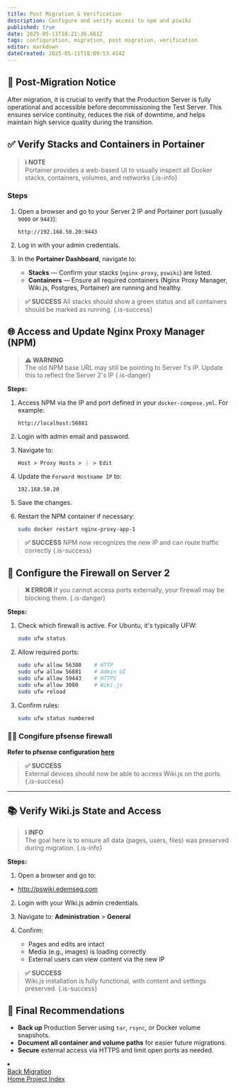 ```yaml
---
title: Post Migration & Verification
description: Configure and verify access to npm and pswiki
published: true
date: 2025-05-11T18:21:36.661Z
tags: configuration, migration, post migration, verification
editor: markdown
dateCreated: 2025-05-11T18:09:53.414Z
---
```


## 🧪 Post-Migration Notice
After migration, it is crucial to verify that the Production Server is fully operational and accessible before decommissioning the Test Server.
This ensures service continuity, reduces the risk of downtime, and helps maintain high service quality during the transition.
## ✅ Verify Stacks and Containers in Portainer

> **ℹ️ NOTE**  
Portainer provides a web-based UI to visually inspect all Docker stacks, containers, volumes, and networks
{.is-info}

### Steps 

1. Open a browser and go to your Server 2 IP and Portainer port (usually `9000` or `9443`):
   ```
   http://192.168.50.20:9443
   ```

2. Log in with your admin credentials.

3. In the **Portainer Dashboard**, navigate to:
   - **Stacks** — Confirm your stacks (`nginx-proxy`, `pswiki`) are listed.
   - **Containers** — Ensure all required containers (Nginx Proxy Manager, Wiki.js, Postgres, Portainer) are running and healthy.

> **✅ SUCCESS** 
	All stacks should show a green status and all containers should be marked as running.
{.is-success}


## 🌐 Access and Update Nginx Proxy Manager (NPM)


>  **⚠️ WARNING**  
The old NPM base URL may still be pointing to Server 1's IP. 
Update this to reflect the Server 2's IP
{.is-danger}

**Steps:**

1. Access NPM via the IP and port defined in your `docker-compose.yml`. For example:
   ```
   http://localhost:56881
   ```

2. Login with admin email and password.

3. Navigate to:
   ```
   Host > Proxy Hosts > ⋮ > Edit
   ```

4. Update the `Forward Hostname IP` to:
   ```
   192.168.50.20
   ```

5. Save the changes.

6. Restart the NPM container if necessary:
   ```bash
   sudo docker restart nginx-proxy-app-1
   ```

> **✅ SUCCESS** 
NPM now recognizes the new IP and can route traffic correctly
{.is-success}

## 🧱 Configure the Firewall on Server 2

> **❌ ERROR** 
	If you cannot access ports externally, your firewall may be blocking them.
{.is-danger}

**Steps:**

1. Check which firewall is active. For Ubuntu, it's typically UFW:
   ```bash
   sudo ufw status
   ```

2. Allow required ports:
   ```bash
   sudo ufw allow 56380    # HTTP
   sudo ufw allow 56881    # Admin UI
   sudo ufw allow 59443    # HTTPS
   sudo ufw allow 3080     # Wiki.js
   sudo ufw reload
   ```

3. Confirm rules:
   ```bash
   sudo ufw status numbered
   ```
### 🧱🔥 Congifure pfsense firewall
**Refer to pfsense configuration [here](/wiki/nginx/pfsense)**
> **✅ SUCCESS**  
> External devices should now be able to access Wiki.js on the ports.
{.is-success}


---

## 📚 Verify Wiki.js State and Access

> **ℹ️ INFO**  
> The goal here is to ensure all data (pages, users, files) was preserved during migration.
{.is-info}


**Steps:**

1. Open a browser and go to:
-	http://pswiki.edemseg.com

2. Login with your Wiki.js admin credentials.

3. Navigate to:
   **Administration** > **General**

4. Confirm:
   - Pages and edits are intact
   - Media (e.g., images) is loading correctly
   - External users can view content via the new IP

> **✅ SUCCESS**  
>  Wiki.js installation is fully functional, with content and settings preserved.
{.is-success}

## 🧼 Final Recommendations

- **Back up** Production Server using `tar`, `rsync`, or Docker volume snapshots.
- **Document all container and volume paths** for easier future migrations.
- **Secure** external access via HTTPS and limit open ports as needed.

<li class="config-item">
  <div class="navigation">
    <div class="nav-back">
      <a href="/migration" class="back">Back 
        <span class="label">Migration</span>
      </a>
    </div>
    <span class="divider"></span>
    <div class="nav-next">
      <a href="/home#project" class="next">Home
      <span class="label">Project Index</span>
      </a>
    </div>
  </div>
</li>